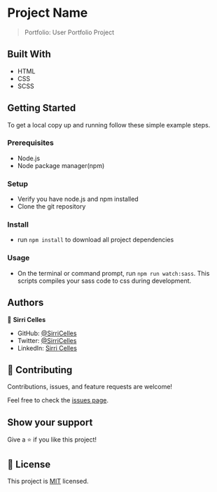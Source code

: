 # Project Name

> Portfolio: User Portfolio Project


## Built With

- HTML
- CSS
- SCSS

## Getting Started

To get a local copy up and running follow these simple example steps.

### Prerequisites
- Node.js
- Node package manager(npm)
### Setup
- Verify you have node.js and npm installed
- Clone the git repository
### Install
- run `npm install` to download all project dependencies
### Usage
- On the terminal or command prompt, run `npm run watch:sass`. This scripts compiles your sass code to css during development.

## Authors

👤 **Sirri Celles**

- GitHub: [@SirriCelles](https://github.com/SirriCelles)
- Twitter: [@SirriCelles](https://twitter.com/SirriCelles?t=fZl0blItFUQDC5vozH47nA&s=09)
- LinkedIn: [Sirri Celles](https://www.linkedin.com/in/sirri-celles-959a4a1aa)

## 🤝 Contributing

Contributions, issues, and feature requests are welcome!

Feel free to check the [issues page](../../issues/).

## Show your support

Give a ⭐️ if you like this project!


## 📝 License

This project is [MIT](https://github.com/git/git-scm.com/blob/main/MIT-LICENSE.txt) licensed.